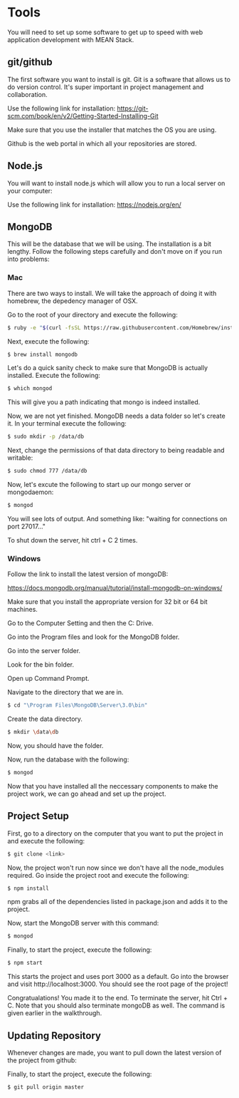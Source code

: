 # Tools

You will need to set up some software to get up to speed with web application development with MEAN Stack.

## git/github

The first software you want to install is git. Git is a software that allows us to do version control. It's super important in project management and collaboration.

Use the following link for installation: <https://git-scm.com/book/en/v2/Getting-Started-Installing-Git>

Make sure that you use the installer that matches the OS you are using.

Github is the web portal in which all your repositories are stored.


## Node.js

You will want to install node.js which will allow you to run a local server on your computer:

Use the following link for installation:
<https://nodejs.org/en/>

## MongoDB

This will be the database that we will be using. The installation is a bit lengthy. Follow the following steps carefully and don't move on if you run into problems:

### Mac

There are two ways to install. We will take the approach of doing it with homebrew, the depedency manager
of OSX.

Go to the root of your directory and execute the following:

```bash
$ ruby -e "$(curl -fsSL https://raw.githubusercontent.com/Homebrew/install/master/install)"
```

Next, execute the following:

```bash
$ brew install mongodb
```

Let's do a quick sanity check to make sure that MongoDB is actually installed. Execute the following:

```bash
$ which mongod                                                                     
```

This will give you a path indicating that mongo is indeed installed.

Now, we are not yet finished. MongoDB needs a data folder so let's create it. In your terminal execute the following:

```bash
$ sudo mkdir -p /data/db
```

Next, change the permissions of that data directory to being readable and writable:

```bash
$ sudo chmod 777 /data/db
```

Now, let's excute the following to start up our mongo server or mongodaemon:

```bash
$ mongod
```

You will see lots of output. And something like: "waiting for connections on port 27017..."

To shut down the server, hit ctrl + C 2 times.

### Windows

Follow the link to install the latest version of mongoDB:

<https://docs.mongodb.org/manual/tutorial/install-mongodb-on-windows/>

Make sure that you install the appropriate version for 32 bit or 64 bit machines.

Go to the Computer Setting and then the C: Drive.

Go into the Program files and look for the MongoDB folder.

Go into the server folder.

Look for the bin folder.

Open up Command Prompt.

Navigate to the directory that we are in.

```bash
$ cd "\Program Files\MongoDB\Server\3.0\bin"
```

Create the data directory.

```bash
$ mkdir \data\db
```

Now, you should have the folder.

Now, run the database with the following:

```bash
$ mongod
```

Now that you have installed all the neccessary components to make the project work, we can go ahead and set up the project.

## Project Setup

First, go to a directory on the computer that you want to put the project in and execute the following:

```bash
$ git clone <link>
```
Now, the project won't run now since we don't have all the node_modules required. Go inside the project root and execute the following:

```bash
$ npm install
```
npm grabs all of the dependencies listed in package.json and adds it to the project.

Now, start the MongoDB server with this command:

```bash
$ mongod
```

Finally, to start the project, execute the following:

```bash
$ npm start
```

This starts the project and uses port 3000 as a default. Go into the browser and visit http://localhost:3000. You should see the root page of the project!

Congratualations! You made it to the end. To terminate the server, hit Ctrl + C. Note that you should also terminate mongoDB as well. The command is given earlier in the walkthrough.


## Updating Repository

Whenever changes are made, you want to pull down the latest version of the project from github:

Finally, to start the project, execute the following:

```bash
$ git pull origin master
```
